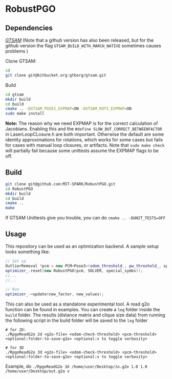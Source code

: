 RobustPGO
======================================

## Dependencies

*[GTSAM](https://bitbucket.org/gtborg/gtsam)*
(Note that a github version has also been released, but for the github version the flag `GTSAM_BUILD_WITH_MARCH_NATIVE` sometimes causes problems )

Clone GTSAM:   
```bash
cd
git clone git@bitbucket.org:gtborg/gtsam.git
```

Build
```bash
cd gtsam 
mkdir build
cd build
cmake .. -DGTSAM_POSE3_EXPMAP=ON -DGTSAM_ROT3_EXPMAP=ON
sudo make install
```
**Note:** 
The reason why we need EXPMAP is for the correct calculation of Jacobians. 
Enabling this and the `#define SLOW_BUT_CORRECT_BETWEENFACTOR` in LaserLoopCLosure.h are both important. Otherwise the default are some identity approximations for rotations, which works for some cases but fails for cases with manual loop closures, or artifacts. Note that `sudo make check` will partially fail because some unittests assume the EXPMAP flags to be off. 

## Build 
```bash
git clone git@github.com:MIT-SPARK/RobustPGO.git
cd RobustPGO
mkdir build
cd build
cmake ..
make 
```
If GTSAM Unittests give you trouble, you can do `cmake .. -DUNIT_TESTS=OFF`

## Usage 
This repository can be used as an optimization backend. A sample setup looks something like: 
```cpp
// Set up 
OutlierRemoval *pcm = new PCM<Pose3>(odom_threshold_, pw_threshold_, special_symbs);
optimizer_.reset(new RobustPGO(pcm, SOLVER, special_symbs));
//...
//...

// Run 
optimizer_->update(new_factor, new_values);

```
This can also be used as a standalone experimental tool. A read g2o function can be found in examples.
You can create a `log` folder inside the `build` folder.
The results (distance matrix and clique size data) from running the following script in the build folder will be saved to the `log` folder
```
# for 2D: 
./RpgoReadG2o 2d <g2o-file> <odom-check-threshold> <pcm-threshold> <optional:folder-to-save-g2o> <optional:v to toggle verbosity>

# for 3D 
./RpgoReadG2o 3d <g2o-file> <odom-check-threshold> <pcm-threshold> <optional:folder-to-save-g2o> <optional:v to toggle verbosity>
```

Example, do `./RpgoReadG2o 3d /home/user/Desktop/in.g2o 1.0 1.0 /home/user/Desktop/out.g2o v`
